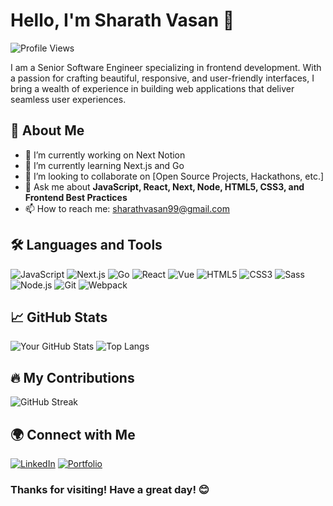 # Hello, I'm Sharath Vasan 👋

![Profile Views](https://komarev.com/ghpvc/?username=SharathVasan&color=blueviolet)

I am a Senior Software Engineer specializing in frontend development. With a passion for crafting beautiful, responsive, and user-friendly interfaces, I bring a wealth of experience in building web applications that deliver seamless user experiences.

## 🚀 About Me

- 🔭 I’m currently working on Next Notion
- 🌱 I’m currently learning Next.js and Go
- 👯 I’m looking to collaborate on [Open Source Projects, Hackathons, etc.]
- 💬 Ask me about **JavaScript, React, Next, Node, HTML5, CSS3, and Frontend Best Practices**
- 📫 How to reach me: sharathvasan99@gmail.com

## 🛠️ Languages and Tools

![JavaScript](https://img.shields.io/badge/-JavaScript-F7DF1E?logo=javascript&logoColor=black&style=for-the-badge)
![Next.js](https://img.shields.io/badge/-Next.js-000000?logo=next.js&logoColor=white&style=for-the-badge)
![Go](https://img.shields.io/badge/-Go-00ADD8?logo=go&logoColor=white&style=for-the-badge)
![React](https://img.shields.io/badge/-React-61DAFB?logo=react&logoColor=black&style=for-the-badge)
![Vue](https://img.shields.io/badge/-Vue-4FC08D?logo=vue.js&logoColor=white&style=for-the-badge)
![HTML5](https://img.shields.io/badge/-HTML5-E34F26?logo=html5&logoColor=white&style=for-the-badge)
![CSS3](https://img.shields.io/badge/-CSS3-1572B6?logo=css3&logoColor=white&style=for-the-badge)
![Sass](https://img.shields.io/badge/-Sass-CC6699?logo=sass&logoColor=white&style=for-the-badge)
![Node.js](https://img.shields.io/badge/-Node.js-339933?logo=node.js&logoColor=white&style=for-the-badge)
![Git](https://img.shields.io/badge/-Git-F05032?logo=git&logoColor=white&style=for-the-badge)
![Webpack](https://img.shields.io/badge/-Webpack-8DD6F9?logo=webpack&logoColor=black&style=for-the-badge)

## 📈 GitHub Stats

![Your GitHub Stats](https://github-readme-stats.vercel.app/api?username=SharathVasan&show_icons=true&theme=radical)
![Top Langs](https://github-readme-stats.vercel.app/api/top-langs/?username=SharathVasan&layout=compact&theme=radical)

## 🔥 My Contributions

![GitHub Streak](https://github-readme-streak-stats.herokuapp.com/?user=SharathVasan&theme=radical)

## 🌍 Connect with Me

[![LinkedIn](https://img.shields.io/badge/-LinkedIn-0A66C2?logo=linkedin&logoColor=white&style=for-the-badge)](https://linkedin.com/in/sharath-vasan)
[![Portfolio](https://img.shields.io/badge/-Portfolio-000000?logo=vercel&logoColor=white&style=for-the-badge)](https://sharathvasan.me)


### Thanks for visiting! Have a great day! 😊

<!---
SharathVasan/SharathVasan is a ✨ special ✨ repository because its `README.md` (this file) appears on your GitHub profile.
You can click the Preview link to take a look at your changes.
--->
